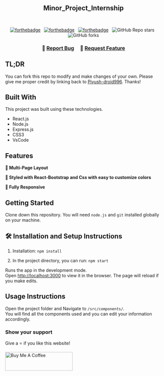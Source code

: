 <h2 align="center">
  Minor_Project_Internship<br/>
</h2>


<br/>

<center>

[![forthebadge](https://forthebadge.com/images/badges/built-with-love.svg)](https://forthebadge.com) &nbsp;
[![forthebadge](https://img.shields.io/badge/Made%20with-React-blue.svg)](https://forthebadge.com) &nbsp;
[![forthebadge](https://forthebadge.com/images/badges/open-source.svg)](https://forthebadge.com) &nbsp;
![GitHub Repo stars](https://img.shields.io/github/stars/Piyush-droid996/Portfolio-1?color=red&logo=github&style=for-the-badge) &nbsp;
![GitHub forks](https://img.shields.io/github/forks/Piyush-droid996/Portfolio?color=red&logo=github&style=for-the-badge)

</center>

<h3 align="center">
    🔹
    <a href="https://github.com/Piyush-droid996/Minor_Project_InternShip/issues">Report Bug</a> &nbsp; &nbsp;
    🔹
    <a href="https://github.com/Piyush-droid9996/Minor_Project_InternShip/issues">Request Feature</a>
</h3>

## TL;DR

You can fork this repo to modify and make changes of your own. Please give me proper credit by linking back to [Piyush-droid996](https://github.com/Piyush-droid996/Minor_Project_Internship). Thanks!

## Built With

This project was built using these technologies.

- React.js
- Node.js
- Express.js
- CSS3
- VsCode

## Features

**📖 Multi-Page Layout**

**🎨 Styled with React-Bootstrap and Css with easy to customize colors**

**📱 Fully Responsive**

## Getting Started

Clone down this repository. You will need `node.js` and `git` installed globally on your machine.

## 🛠 Installation and Setup Instructions

1. Installation: `npm install`

2. In the project directory, you can run: `npm start`

Runs the app in the development mode.\
Open [http://localhost:3000](http://localhost:3000) to view it in the browser.
The page will reload if you make edits.

## Usage Instructions

Open the project folder and Navigate to `/src/components/`. <br/>
You will find all the components used and you can edit your information accordingly.

### Show your support

Give a ⭐ if you like this website!

<a href="https://www.buymeacoffee.com/Piyush-droid996" target="_blank"><img src="https://cdn.buymeacoffee.com/buttons/v2/default-violet.png" alt="Buy Me A Coffee" height= "60px" width= "217px" ></a>

